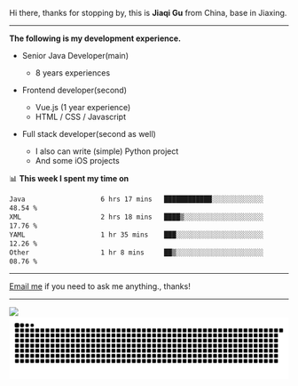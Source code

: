 Hi there, thanks for stopping by, this is **Jiaqi Gu** from China, base in Jiaxing.

---

**The following is my development experience.**

- Senior Java Developer(main)
  - 8 years experiences

- Frontend developer(second)
  - Vue.js (1 year experience)
  - HTML / CSS / Javascript
  
- Full stack developer(second as well)
  - I also can write (simple) Python project
  - And some iOS projects

📊 **This week I spent my time on**
<!--START_SECTION:waka-->

```text
Java                   6 hrs 17 mins   ████████████░░░░░░░░░░░░░   48.54 %
XML                    2 hrs 18 mins   ████▒░░░░░░░░░░░░░░░░░░░░   17.76 %
YAML                   1 hr 35 mins    ███░░░░░░░░░░░░░░░░░░░░░░   12.26 %
Other                  1 hr 8 mins     ██▒░░░░░░░░░░░░░░░░░░░░░░   08.76 %
```

<!--END_SECTION:waka-->

---

[Email me](mailto:htk2klwgr@mozmail.com?subject=Hiring_from_GitHub) if you need to ask me anything., thanks!

---

![]( https://visitor-badge.glitch.me/badge?page_id=githubgujiaqi)
![]( https://github.com/droid-Q/droid-Q/raw/output/github-contribution-grid-snake.svg#gh-dark-mode-only)
